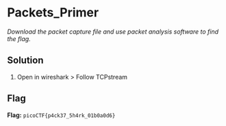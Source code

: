 # Packets_Primer
*Download the packet capture file and use packet analysis software to find the flag.*

## Solution
1. Open in wireshark > Follow TCPstream


## Flag
**Flag:** `picoCTF{p4ck37_5h4rk_01b0a0d6}`
